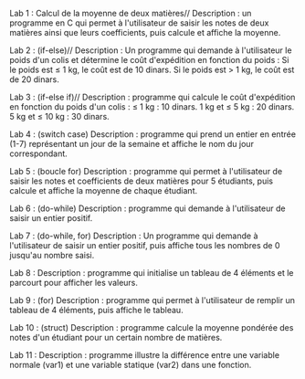 Lab 1 : Calcul de la moyenne de deux matières//
Description : un programme en C qui permet à l'utilisateur de saisir les notes de deux matières ainsi que leurs coefficients, puis calcule et affiche la moyenne.

Lab 2 : (if-else)//
Description : Un programme qui demande à l'utilisateur le poids d'un colis et détermine le coût d'expédition en fonction du poids :
Si le poids est ≤ 1 kg, le coût est de 10 dinars.
Si le poids est > 1 kg, le coût est de 20 dinars.

Lab 3 : (if-else if)//
Description : programme qui calcule le coût d'expédition en fonction du poids d'un colis :
≤ 1 kg : 10 dinars.
1 kg et ≤ 5 kg : 20 dinars.
5 kg et ≤ 10 kg : 30 dinars.

Lab 4 : (switch case)
Description : programme qui prend un entier en entrée (1-7) représentant un jour de la semaine et affiche le nom du jour correspondant.

Lab 5 : (boucle for)
Description : programme qui permet à l'utilisateur de saisir les notes et coefficients de deux matières pour 5 étudiants, puis calcule et affiche la moyenne de chaque étudiant.

Lab 6 : (do-while)
Description : programme qui demande à l'utilisateur de saisir un entier positif.

Lab 7 : (do-while, for)
Description : Un programme qui demande à l'utilisateur de saisir un entier positif, puis affiche tous les nombres de 0 jusqu'au nombre saisi.

Lab 8 :
Description : programme qui initialise un tableau de 4 éléments et le parcourt pour afficher les valeurs.

Lab 9 : (for)
Description : programme qui permet à l'utilisateur de remplir un tableau de 4 éléments, puis affiche le tableau.

Lab 10 : (struct)
Description : programme calcule la moyenne pondérée des notes d'un étudiant pour un certain nombre de matières.


Lab 11 :
Description : programme illustre la différence entre une variable normale (var1) et une variable statique (var2) dans une fonction. 
